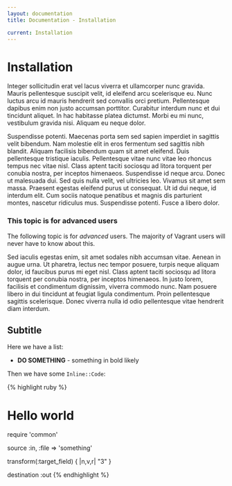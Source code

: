 ```yaml
---
layout: documentation
title: Documentation - Installation

current: Installation
---
```

# Installation

Integer sollicitudin erat vel lacus viverra et ullamcorper nunc gravida. Mauris pellentesque suscipit velit, id eleifend arcu scelerisque eu. Nunc luctus arcu id mauris hendrerit sed convallis orci pretium. Pellentesque dapibus enim non justo accumsan porttitor. Curabitur interdum nunc et dui tincidunt aliquet. In hac habitasse platea dictumst. Morbi eu mi nunc, vestibulum gravida nisi. Aliquam eu neque dolor.

Suspendisse potenti. Maecenas porta sem sed sapien imperdiet in sagittis velit bibendum. Nam molestie elit in eros fermentum sed sagittis nibh blandit. Aliquam facilisis bibendum quam sit amet eleifend. Duis pellentesque tristique iaculis. Pellentesque vitae nunc vitae leo rhoncus tempus nec vitae nisl. Class aptent taciti sociosqu ad litora torquent per conubia nostra, per inceptos himenaeos. Suspendisse id neque arcu. Donec ut malesuada dui. Sed quis nulla velit, vel ultricies leo. Vivamus sit amet sem massa. Praesent egestas eleifend purus ut consequat. Ut id dui neque, id interdum elit. Cum sociis natoque penatibus et magnis dis parturient montes, nascetur ridiculus mus. Suspendisse potenti. Fusce a libero dolor.

<div class="alert alert-block alert-notice">
  <h3>This topic is for advanced users</h3>
  <p>
    The following topic is for <em>advanced</em> users. The majority of Vagrant users
    will never have to know about this.
  </p>
</div>

Sed iaculis egestas enim, sit amet sodales nibh accumsan vitae. Aenean in augue urna. Ut pharetra, lectus nec tempor posuere, turpis neque aliquam dolor, id faucibus purus mi eget nisl. Class aptent taciti sociosqu ad litora torquent per conubia nostra, per inceptos himenaeos. In justo lorem, facilisis et condimentum dignissim, viverra commodo nunc. Nam posuere libero in dui tincidunt at feugiat ligula condimentum. Proin pellentesque sagittis scelerisque. Donec viverra nulla id odio pellentesque vitae hendrerit diam interdum.

## Subtitle

Here we have a list:

* **DO SOMETHING** - something in bold likely

Then we have some `Inline::Code`:

{% highlight ruby %}
# Hello world
require 'common'

source :in, :file => 'something'

transform(:target_field) { |n,v,r| "3" }

destination :out
{% endhighlight %}
